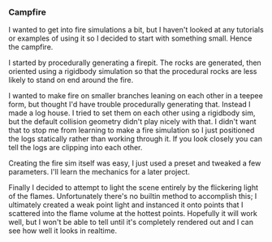 ### Campfire

I wanted to get into fire simulations a bit, but I haven't looked at any tutorials
or examples of using it so I decided to start with something small.
Hence the campfire.

I started by procedurally generating a firepit. The rocks are generated, then oriented
using a rigidbody simulation so that the procedural rocks are less likely to stand on
end around the fire.

I wanted to make fire on smaller branches leaning on each other in a teepee form, but
thought I'd have trouble procedurally generating that. Instead I made a log house.
I tried to set them on each other using a rigidbody sim, but the default collision
geometry didn't play nicely with that. I didn't want that to stop me from learning
to make a fire simulation so I just positioned the logs statically rather than working
through it. If you look closely you can tell the logs are clipping into each other.

Creating the fire sim itself was easy, I just used a preset and tweaked a few parameters.
I'll learn the mechanics for a later project.

Finally I decided to attempt to light the scene entirely by the flickering light of
the flames. Unfortunately there's no builtin method to accomplish this; I ultimately
created a weak point light and instanced it onto points that I scattered into the
flame volume at the hottest points. Hopefully it will work well, but I won't be
able to tell until it's completely rendered out and I can see how well it looks
in realtime.
